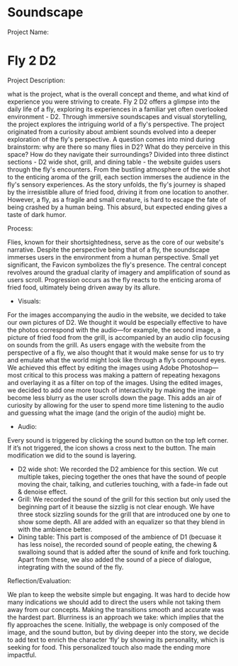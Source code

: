 # Soundscape

Project Name:


# Fly 2 D2




Project Description: 


what is the project, what is the overall concept and theme, and what kind of experience you were striving to create.
Fly 2 D2 offers a glimpse into the daily life of a fly, exploring its experiences in a familiar yet often overlooked environment - D2. Through immersive soundscapes and visual storytelling, the project explores the intriguing world of a fly's perspective.
The project originated from a curiosity about ambient sounds  evolved into a deeper exploration of the fly's perspective. A question comes into mind during brainstorm: why are there so many flies in D2? What do they perceive in this space? How do they navigate their surroundings? 
Divided into three distinct sections - D2 wide shot, grill, and dining table - the website guides users through the fly's encounters. From the bustling atmosphere of the wide shot to the enticing aroma of the grill, each section immerses the audience in the fly's sensory experiences.
As the story unfolds, the fly's journey is shaped by the irresistible allure of fried food, driving it from one location to another. However, a fly, as a fragile and small creature, is hard to escape the fate of being crashed by a human being. This absurd, but expected ending gives a taste of dark humor. 




Process: 


Flies, known for their shortsightedness, serve as the core of our website's narrative. Despite the perspective being that of a fly, the soundscape immerses users in the environment from a human perspective. Small yet significant, the Favicon symbolizes the fly's presence.
The central concept revolves around the gradual clarity of imagery and amplification of sound as users scroll. Progression occurs as the fly reacts to the enticing aroma of fried food, ultimately being driven away by its allure.


- Visuals: 


For the images accompanying the audio in the website, we decided to take our own pictures of D2. We thought it would be especially effective to have the photos correspond with the audio—for example, the second image, a picture of fried food from the grill, is accompanied by an audio clip focusing on sounds from the grill.
As users engage with the website from the perspective of a fly, we also thought that it would make sense for us to try and emulate what the world might look like through a fly’s compound eyes. We achieved this effect by editing the images using Adobe Photoshop—most critical to this process was making a pattern of repeating hexagons and overlaying it as a filter on top of the images.
Using the edited images, we decided to add one more touch of interactivity by making the image become less blurry as the user scrolls down the page. This adds an air of curiosity by allowing for the user to spend more time listening to the audio and guessing what the image (and the origin of the audio) might be.


- Audio: 


Every sound is triggered by clicking the sound button on the top left corner. If it’s not triggered, the icon shows a cross next to the button. The main modification we did to the sound is layering.
- D2 wide shot:
We recorded the D2 ambience for this section. We cut multiple takes, piecing together the ones that have the sound of people moving the chair, talking, and cutleries touching, with a fade-in fade out & denoise effect.
- Grill:
We recorded the sound of the grill for this section but only used the beginning part of it beause the sizzlig is not clear enough.  We have three stock sizzling sounds for the grill that are introduced one by one to show some depth. All are added with an equalizer so that they blend in with the ambience better. 
- Dining table:
This part is composed of the ambience of D1 (becuase it has less noise), the recorded sound of people eating, the chewing & swalloing sound that is added after the sound of knife and fork touching. Apart from these, we also added the sound of a piece of dialogue, integrating with the sound of the fly. 




Reflection/Evaluation: 


We plan to keep the website simple but engaging. It was hard to decide how many indications we should add to direct the users while not taking them away from our concepts. 
Making the transitions smooth and accurate was the hardest part. Blurriness is an approach we take: which implies that the fly approaches the scene. Initially, the webpage is only composed of the image, and the sound button, but by diving deeper into the story, we decide to add text to enrich the character ‘fly’ by showing its personality, which is seeking for food. This personalized touch also made the ending more impactful. 




